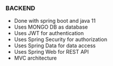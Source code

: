 ### BACKEND 

- Done with spring boot and java 11
- Uses MONGO DB as database
- Uses JWT for authentication
- Uses Spring Security for authorization
- Uses Spring Data for data access
- Uses Spring Web for REST API
- MVC architecture